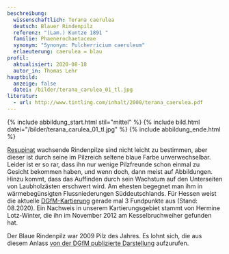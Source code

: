 ```yaml
---
beschreibung:
  wissenschaftlich: Terana caerulea
  deutsch: Blauer Rindenpilz
  referenz: "(Lam.) Kuntze 1891 "
  familie: Phaenerochaetaceae
  synonym: "Synonym: Pulcherricium caeruleum"
  erlaeuterung: caerulea = blau
profil:
  aktualisiert: 2020-08-18
  autor_in: Thomas Lehr
hauptbild:
  anzeige: false
  datei: /bilder/terana_carulea_01_tl.jpg
literatur:
  - url: http://www.tintling.com/inhalt/2000/terana_caerulea.pdf
---
```

{% include abbildung_start.html stil="mittel" %}
{% include bild.html datei="/bilder/terana_carulea_01_tl.jpg" %}
{% include abbildung_ende.html %}

[Resupinat](resupinat "Glossar") wachsende Rindenpilze sind nicht leicht zu bestimmen, aber dieser ist durch seine im Pilzreich seltene blaue Farbe unverwechselbar. Leider ist er so rar, dass ihn nur wenige Pilzfreunde schon einmal zu Gesicht bekommen haben, und wenn doch, dann meist auf Abbildungen. Hinzu kommt, dass das Auffinden durch sein Wachstum auf den Unterseiten von Laubholzästen erschwert wird. Am ehesten begegnet man ihm in wärmebegünsigten Flussniederungen Süddeutschlands. Für Hessen weist die aktuelle [DGfM-Kartierung](http://hessen.pilze-deutschland.de/organismen/terana-caerulea-schrad-ex-lam-kuntze-1891) gerade mal 3 Fundpunkte aus (Stand: 08.2020). Ein Nachweis in unserem Kartierungsgebiet stammt von Hermine Lotz-Winter, die ihn im November 2012 am Kesselbruchweiher gefunden hat.

Der Blaue Rindenpilz war 2009 Pilz des Jahres. Es lohnt sich, die aus diesem Anlass [von der DGfM publizierte Darstellung](https://www.dgfm-ev.de/pilz-des-jahres/2009-blauer-rindenpilz) aufzurufen.